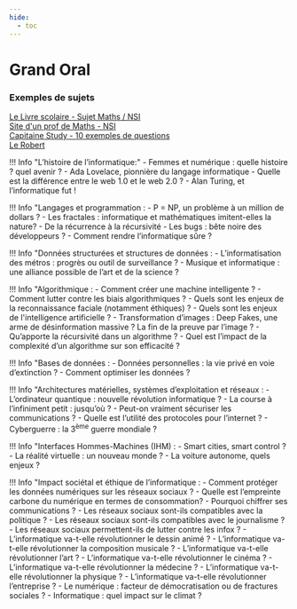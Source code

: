 ```yaml
---
hide:
  - toc
---
```

<link href="css/zoom.css" rel="stylesheet" />

# **Grand Oral**

### Exemples de sujets

[Le Livre scolaire - Sujet Maths / NSI](https://www.lelivrescolaire.fr/page/22790816)   
[Site d'un prof de Maths - NSI](http://www.maths-info-lycee.fr/grantoral.html)  
[Capitaine Study - 10 exemples de questions](https://www.capitainestudy.fr/articles/grand-oral-10-idees-de-sujets-en-nsi/)  
[Le Robert](https://grand-oral.lerobert.com/cahier-preparation-bac/assets/nsi/preview)  

!!! Info "L’histoire de l’informatique:"
    - Femmes et numérique : quelle histoire ? quel avenir ?
    - Ada Lovelace, pionnière du langage informatique
    - Quelle est la différence entre le web 1.0 et le web 2.0 ?
    - Alan Turing, et l’informatique fut !


!!! Info "Langages et programmation : 
    - P = NP, un problème à un million de dollars ?
    - Les fractales : informatique et mathématiques imitent-elles la nature?
    - De la récurrence à la récursivité
    - Les bugs : bête noire des développeurs ?
    - Comment rendre l’informatique sûre ?


!!! Info "Données structurées et structures de données :
    - L’informatisation des métros : progrès ou outil de surveillance ?
    - Musique et informatique : une alliance possible de l’art et de la science ?


!!! Info "Algorithmique :
    - Comment créer une machine intelligente ?
    - Comment lutter contre les biais algorithmiques ?
    - Quels sont les enjeux de la reconnaissance faciale (notamment éthiques) ?
    - Quels sont les enjeux de l'intelligence artificielle ?
    - Transformation d’images : Deep Fakes, une arme de désinformation massive ? La fin de la preuve par l’image ?
    - Qu’apporte la récursivité dans un algorithme ?
    - Quel est l’impact de la complexité d’un algorithme sur son efficacité ?


!!! Info "Bases de données : 
    - Données personnelles : la vie privé en voie d’extinction ?
    - Comment optimiser les données ?


!!! Info "Architectures matérielles, systèmes d’exploitation et réseaux :
    - L’ordinateur quantique : nouvelle révolution informatique ?
    - La course à l’infiniment petit : jusqu’où ?
    - Peut-on vraiment sécuriser les communications ?
    - Quelle est l’utilité des protocoles pour l’internet ?
    - Cyberguerre : la 3<sup>ème</sup> guerre mondiale ?


!!! Info "Interfaces Hommes-Machines (IHM) :
    - Smart cities, smart control ?
    - La réalité virtuelle : un nouveau monde ?
    - La voiture autonome, quels enjeux ?


!!! Info "Impact sociétal et éthique de l’informatique :
    - Comment protéger les données numériques sur les réseaux sociaux ?
    - Quelle est l’empreinte carbone du numérique en termes de consommation?
    - Pourquoi chiffrer ses communications ?
    - Les réseaux sociaux sont-ils compatibles avec la politique ?
    - Les réseaux sociaux sont-ils compatibles avec le journalisme ?
    - Les réseaux sociaux permettent-ils de lutter contre les infox ?
    - L’informatique va-t-elle révolutionner le dessin animé ?
    - L’informatique va-t-elle révolutionner la composition musicale ?
    - L’informatique va-t-elle révolutionner l’art ?
    - L’informatique va-t-elle révolutionner le cinéma ?
    - L’informatique va-t-elle révolutionner la médecine ?
    - L’informatique va-t-elle révolutionner la physique ?
    - L’informatique va-t-elle révolutionner l’entreprise ?
    - Le numérique : facteur de démocratisation ou de fractures sociales ?
    - Informatique : quel impact sur le climat ?